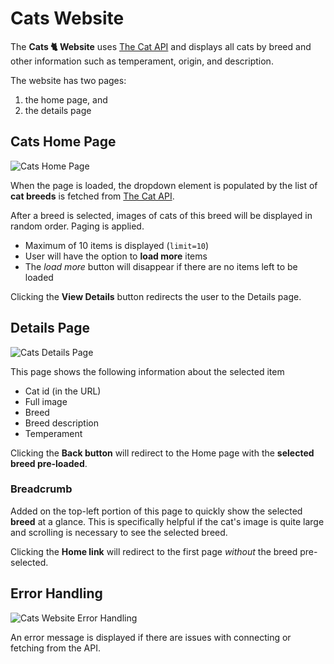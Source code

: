 # Cats Website

The **Cats 🐈 Website** uses [The Cat API](https://docs.thecatapi.com/) and displays all cats by breed and other information such as temperament, origin, and description.

The website has two pages:

1. the home page, and
1. the details page

## Cats Home Page

![Cats Home Page](../media/catBrowser_home.png)

When the page is loaded, the dropdown element is populated by the list of **cat breeds** is fetched from [The Cat API](https://docs.thecatapi.com/).

After a breed is selected, images of cats of this breed will be displayed in random order. Paging is applied.

- Maximum of 10 items is displayed (`limit=10`)
- User will have the option to **load more** items
- The _load more_ button will disappear if there are no items left to be loaded

Clicking the **View Details** button redirects the user to the Details page.

## Details Page

![Cats Details Page](../media/catBrowser_details.png)

This page shows the following information about the selected item

- Cat id (in the URL)
- Full image
- Breed
- Breed description
- Temperament

Clicking the **Back button** will redirect to the Home page with the **selected breed pre-loaded**.

### Breadcrumb

Added on the top-left portion of this page to quickly show the selected **breed** at a glance. This is specifically helpful if the cat's image is quite large and scrolling is necessary to see the selected breed.

Clicking the **Home link** will redirect to the first page _without_ the breed pre-selected.

## Error Handling

![Cats Website Error Handling](../media/catBrowser_error.png)

An error message is displayed if there are issues with connecting or fetching from the API.
